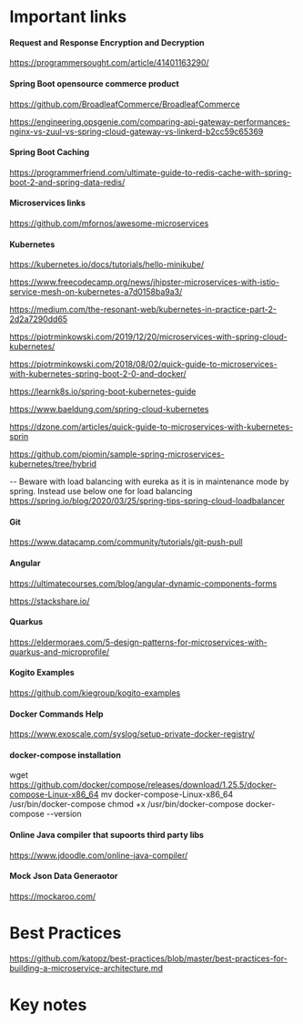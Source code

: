 # Important links

#### Request and Response Encryption and Decryption
https://programmersought.com/article/41401163290/

#### Spring Boot opensource commerce product
https://github.com/BroadleafCommerce/BroadleafCommerce

https://engineering.opsgenie.com/comparing-api-gateway-performances-nginx-vs-zuul-vs-spring-cloud-gateway-vs-linkerd-b2cc59c65369

#### Spring Boot Caching 

https://programmerfriend.com/ultimate-guide-to-redis-cache-with-spring-boot-2-and-spring-data-redis/

#### Microservices links
https://github.com/mfornos/awesome-microservices

#### Kubernetes

https://kubernetes.io/docs/tutorials/hello-minikube/

https://www.freecodecamp.org/news/jhipster-microservices-with-istio-service-mesh-on-kubernetes-a7d0158ba9a3/

https://medium.com/the-resonant-web/kubernetes-in-practice-part-2-2d2a7290dd65

https://piotrminkowski.com/2019/12/20/microservices-with-spring-cloud-kubernetes/

https://piotrminkowski.com/2018/08/02/quick-guide-to-microservices-with-kubernetes-spring-boot-2-0-and-docker/

https://learnk8s.io/spring-boot-kubernetes-guide

https://www.baeldung.com/spring-cloud-kubernetes

https://dzone.com/articles/quick-guide-to-microservices-with-kubernetes-sprin

https://github.com/piomin/sample-spring-microservices-kubernetes/tree/hybrid

-- Beware with load balancing with eureka as it is in maintenance mode by spring. Instead use below one for load balancing
https://spring.io/blog/2020/03/25/spring-tips-spring-cloud-loadbalancer

#### Git
https://www.datacamp.com/community/tutorials/git-push-pull

#### Angular
https://ultimatecourses.com/blog/angular-dynamic-components-forms

https://stackshare.io/

#### Quarkus
https://eldermoraes.com/5-design-patterns-for-microservices-with-quarkus-and-microprofile/

#### Kogito Examples
https://github.com/kiegroup/kogito-examples

#### Docker Commands Help
https://www.exoscale.com/syslog/setup-private-docker-registry/

#### docker-compose installation
wget https://github.com/docker/compose/releases/download/1.25.5/docker-compose-Linux-x86_64
mv docker-compose-Linux-x86_64 /usr/bin/docker-compose
chmod +x /usr/bin/docker-compose
docker-compose --version

#### Online Java compiler that supoorts third party libs
https://www.jdoodle.com/online-java-compiler/

#### Mock Json Data Generaotor
https://mockaroo.com/

# Best Practices

https://github.com/katopz/best-practices/blob/master/best-practices-for-building-a-microservice-architecture.md

# Key notes


